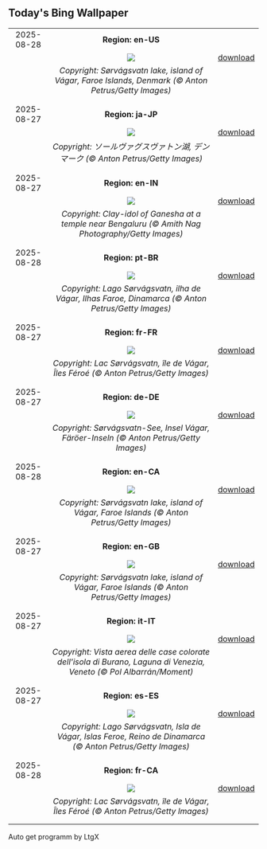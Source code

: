 ## Today's Bing Wallpaper
|      |      |      |
| :----: | :----: | :----: |
|2025-08-28|**Region: en-US**||
||![](https://www.bing.com/th?id=OHR.FaroeLake_EN-US3557234950_UHD.jpg&pid=hp&w=1152&h=648&rs=1&c=4)| [download](https://www.bing.com/th?id=OHR.FaroeLake_EN-US3557234950_UHD.jpg)|
||*Copyright: Sørvágsvatn lake, island of Vágar, Faroe Islands, Denmark (© Anton Petrus/Getty Images)*
||
|||
|2025-08-27|**Region: ja-JP**||
||![](https://www.bing.com/th?id=OHR.FaroeLake_JA-JP5563873968_UHD.jpg&pid=hp&w=1152&h=648&rs=1&c=4)| [download](https://www.bing.com/th?id=OHR.FaroeLake_JA-JP5563873968_UHD.jpg)|
||*Copyright: ソールヴァグスヴァトン湖, デンマーク (© Anton Petrus/Getty Images)*
||
|||
|2025-08-27|**Region: en-IN**||
||![](https://www.bing.com/th?id=OHR.ClayGanesha_EN-IN3970807588_UHD.jpg&pid=hp&w=1152&h=648&rs=1&c=4)| [download](https://www.bing.com/th?id=OHR.ClayGanesha_EN-IN3970807588_UHD.jpg)|
||*Copyright: Clay-idol of Ganesha at a temple near Bengaluru (© Amith Nag Photography/Getty Images)*
||
|||
|2025-08-28|**Region: pt-BR**||
||![](https://www.bing.com/th?id=OHR.FaroeLake_PT-BR9196671345_UHD.jpg&pid=hp&w=1152&h=648&rs=1&c=4)| [download](https://www.bing.com/th?id=OHR.FaroeLake_PT-BR9196671345_UHD.jpg)|
||*Copyright: Lago Sørvágsvatn, ilha de Vágar, Ilhas Faroe, Dinamarca (© Anton Petrus/Getty Images)*
||
|||
|2025-08-27|**Region: fr-FR**||
||![](https://www.bing.com/th?id=OHR.FaroeLake_FR-FR9783963301_UHD.jpg&pid=hp&w=1152&h=648&rs=1&c=4)| [download](https://www.bing.com/th?id=OHR.FaroeLake_FR-FR9783963301_UHD.jpg)|
||*Copyright: Lac Sørvágsvatn, île de Vágar, Îles Féroé (© Anton Petrus/Getty Images)*
||
|||
|2025-08-27|**Region: de-DE**||
||![](https://www.bing.com/th?id=OHR.FaroeLake_DE-DE3217982226_UHD.jpg&pid=hp&w=1152&h=648&rs=1&c=4)| [download](https://www.bing.com/th?id=OHR.FaroeLake_DE-DE3217982226_UHD.jpg)|
||*Copyright: Sørvágsvatn-See, Insel Vágar, Färöer-Inseln (© Anton Petrus/Getty Images)*
||
|||
|2025-08-28|**Region: en-CA**||
||![](https://www.bing.com/th?id=OHR.FaroeLake_EN-CA2287447037_UHD.jpg&pid=hp&w=1152&h=648&rs=1&c=4)| [download](https://www.bing.com/th?id=OHR.FaroeLake_EN-CA2287447037_UHD.jpg)|
||*Copyright: Sørvágsvatn lake, island of Vágar, Faroe Islands (© Anton Petrus/Getty Images)*
||
|||
|2025-08-27|**Region: en-GB**||
||![](https://www.bing.com/th?id=OHR.FaroeLake_EN-GB9601686603_UHD.jpg&pid=hp&w=1152&h=648&rs=1&c=4)| [download](https://www.bing.com/th?id=OHR.FaroeLake_EN-GB9601686603_UHD.jpg)|
||*Copyright: Sørvágsvatn lake, island of Vágar, Faroe Islands (© Anton Petrus/Getty Images)*
||
|||
|2025-08-27|**Region: it-IT**||
||![](https://www.bing.com/th?id=OHR.FestivalVenezia_IT-IT9738242817_UHD.jpg&pid=hp&w=1152&h=648&rs=1&c=4)| [download](https://www.bing.com/th?id=OHR.FestivalVenezia_IT-IT9738242817_UHD.jpg)|
||*Copyright: Vista aerea delle case colorate dell'isola di Burano, Laguna di Venezia, Veneto (© Pol Albarrán/Moment)*
||
|||
|2025-08-27|**Region: es-ES**||
||![](https://www.bing.com/th?id=OHR.FaroeLake_ES-ES8719950614_UHD.jpg&pid=hp&w=1152&h=648&rs=1&c=4)| [download](https://www.bing.com/th?id=OHR.FaroeLake_ES-ES8719950614_UHD.jpg)|
||*Copyright: Lago Sørvágsvatn, Isla de Vágar, Islas Feroe, Reino de Dinamarca (© Anton Petrus/Getty Images)*
||
|||
|2025-08-28|**Region: fr-CA**||
||![](https://www.bing.com/th?id=OHR.FaroeLake_FR-CA0076733437_UHD.jpg&pid=hp&w=1152&h=648&rs=1&c=4)| [download](https://www.bing.com/th?id=OHR.FaroeLake_FR-CA0076733437_UHD.jpg)|
||*Copyright: Lac Sørvágsvatn, île de Vágar, Îles Féroé (© Anton Petrus/Getty Images)*
||
|||

Auto get programm by LtgX
